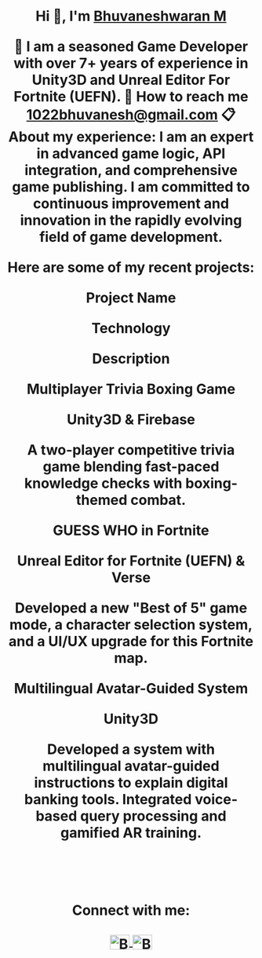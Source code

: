 <div align="center">
<br/>
<br/>

<h1 align="center">Hi 👋, I'm <a href="https://www.linkedin.com/in/bhuvaneshwaran-m-76588563/" target="_blank">Bhuvaneshwaran M</a>
<p align="left">

💼 I am a seasoned Game Developer with over 7+ years of experience in Unity3D and Unreal Editor For Fortnite (UEFN).
📧 How to reach me 1022bhuvanesh@gmail.com
📋 About my experience: I am an expert in advanced game logic, API integration, and comprehensive game publishing. I am committed to continuous improvement and innovation in the rapidly evolving field of game development.
</p>

Here are some of my recent projects:
<div align="center">

Project Name

Technology

Description

Multiplayer Trivia Boxing Game

Unity3D & Firebase

A two-player competitive trivia game blending fast-paced knowledge checks with boxing-themed combat.

GUESS WHO in Fortnite

Unreal Editor for Fortnite (UEFN) & Verse

Developed a new "Best of 5" game mode, a character selection system, and a UI/UX upgrade for this Fortnite map.

Multilingual Avatar-Guided System

Unity3D

Developed a system with multilingual avatar-guided instructions to explain digital banking tools. Integrated voice-based query processing and gamified AR training.

</div>
<br/>
<br/>

Connect with me:
<p align="center">
<a href="https://www.linkedin.com/in/bhuvaneshwaran-m-76588563/" target="blank">
<img align="center" src="https://raw.githubusercontent.com/rahuldkjain/github-profile-readme-generator/master/src/images/icons/Social/linked-in-alt.svg" alt="Bhuvaneshwaran" height="30" width="40" />
</a>
<a href="https://1022bhuvanesh.wixsite.com/portfolio" target="blank">
<img align="center" src="https://www.google.com/search?q=https://img.icons8.com/%3Fsize%3D100%26id%3Dt5dDk7T2A8qP%26format%3Dpng%26color%3D000000" alt="Bhuvaneshwaran" height="30" width="40" />
</a>
</p>
</div>
